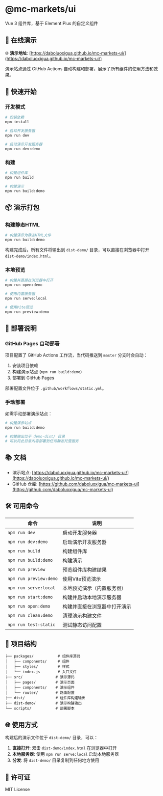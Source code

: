 # @mc-markets/ui 

Vue 3 组件库，基于 Element Plus 的自定义组件

## 📖 在线演示

🌐 **演示地址**: [https://daboluoxigua.github.io/mc-markets-ui/](https://daboluoxigua.github.io/mc-markets-ui/)

演示站点通过 GitHub Actions 自动构建和部署，展示了所有组件的使用方法和效果。

## 🚀 快速开始

### 开发模式

```bash
# 安装依赖
npm install

# 启动开发服务器
npm run dev

# 启动演示开发服务器
npm run dev:demo
```

### 构建

```bash
# 构建组件库
npm run build

# 构建演示
npm run build:demo
```

## 📦 演示打包

### 构建静态HTML

```bash
# 构建演示为静态HTML文件
npm run build:demo
```

构建完成后，所有文件将输出到 `dist-demo/` 目录，可以直接在浏览器中打开 `dist-demo/index.html`。

### 本地预览

```bash
# 构建并直接在浏览器中打开
npm run open:demo

# 使用内置服务器
npm run serve:local

# 使用Vite预览
npm run preview:demo
```

## 🚀 部署说明

### GitHub Pages 自动部署

项目配置了 GitHub Actions 工作流，当代码推送到 `master` 分支时会自动：

1. 安装项目依赖
2. 构建演示站点 (`npm run build:demo`)
3. 部署到 GitHub Pages

部署配置文件位于 `.github/workflows/static.yml`。

### 手动部署

如需手动部署演示站点：

```bash
# 构建演示站点
npm run build:demo

# 构建输出位于 demo-dist/ 目录
# 可以将此目录内容部署到任何静态托管服务
```

## 📚 文档

- 演示站点: [https://daboluoxigua.github.io/mc-markets-ui/](https://daboluoxigua.github.io/mc-markets-ui/)
- GitHub 仓库: [https://github.com/daboluoxigua/mc-markets-ui](https://github.com/daboluoxigua/mc-markets-ui)

## 🛠️ 可用命令

| 命令 | 说明 |
|------|------|
| `npm run dev` | 启动开发服务器 |
| `npm run dev:demo` | 启动演示开发服务器 |
| `npm run build` | 构建组件库 |
| `npm run build:demo` | 构建演示 |
| `npm run preview` | 预览组件库构建结果 |
| `npm run preview:demo` | 使用Vite预览演示 |
| `npm run serve:local` | 本地预览演示（内置服务器） |
| `npm run start:demo` | 构建并启动本地演示服务器 |
| `npm run open:demo` | 构建并直接在浏览器中打开演示 |
| `npm run clean:demo` | 清理演示构建文件 |
| `npm run test:static` | 测试静态访问配置 |

## 📁 项目结构

```
├── packages/           # 组件库源码
│   ├── components/     # 组件
│   ├── styles/         # 样式
│   └── index.js        # 入口文件
├── src/               # 演示源码
│   ├── pages/         # 演示页面
│   ├── components/    # 演示组件
│   └── router/        # 路由配置
├── dist/              # 组件库构建输出
├── dist-demo/         # 演示构建输出
└── scripts/           # 部署脚本
```

## 🌐 使用方式

构建后的演示文件位于 `dist-demo/` 目录，可以：

1. **直接打开**: 双击 `dist-demo/index.html` 在浏览器中打开
2. **本地服务器**: 使用 `npm run serve:local` 启动本地服务器
3. **分发**: 将 `dist-demo/` 目录复制到任何地方使用

## 📄 许可证

MIT License
